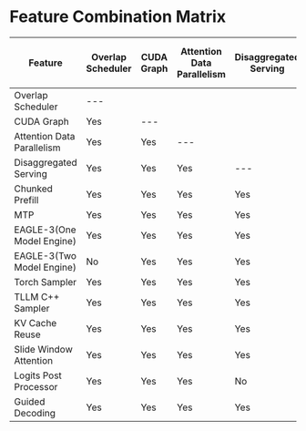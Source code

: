 # Feature Combination Matrix

| Feature                    | Overlap Scheduler | CUDA Graph | Attention Data Parallelism | Disaggregated Serving | Chunked Prefill | MTP      | EAGLE-3(One Model Engine) | EAGLE-3(Two Model Engine) | Torch Sampler | TLLM C++ Sampler | KV Cache Reuse | Slide Window Attention | Logits Post Processor | Guided Decoding |
| -------------------------- | ----------------- | ---------- | -------------------------- | --------------------- | --------------- | -------- | ------------------------- | ------------------------- | ------------- | ---------------- | -------------- | ---------------------- | --------------------- | --------------- |
| Overlap Scheduler          | ---               |            |                            |                       |                 |          |                           |                           |               |                  |                |                        |                       |                 |
| CUDA Graph                 | Yes               | ---        |                            |                       |                 |          |                           |                           |               |                  |                |                        |                       |                 |
| Attention Data Parallelism | Yes               | Yes        | ---                        |                       |                 |          |                           |                           |               |                  |                |                        |                       |                 |
| Disaggregated Serving      | Yes               | Yes        | Yes                        | ---                   |                 |          |                           |                           |               |                  |                |                        |                       |                 |
| Chunked Prefill            | Yes               | Yes        | Yes                        | Yes                        | ---             |          |                           |                           |               |                  |                |                        |                       |                 |
| MTP                        | Yes               | Yes        | Yes                        | Yes                   | Yes        | ---      |                           |                           |               |                  |                |                        |                       |                 |
| EAGLE-3(One Model Engine)  | Yes               | Yes        | Yes                        | Yes                   | Yes             | No       | ---                       |                           |               |                  |                |                        |                       |                 |
| EAGLE-3(Two Model Engine)  | No                | Yes        | Yes                        | Yes                   | Yes             | No       | No                        | ---                       |               |                  |                |                        |                       |                 |
| Torch Sampler              | Yes               | Yes        | Yes                        | Yes                   | Yes             | Yes      | Yes                       | Yes                       | ---           |                  |                |                        |                       |                 |
| TLLM C++ Sampler           | Yes               | Yes        | Yes                        | Yes                   | Yes             | No       | No                        | No                        | No            | ---              |                |                        |                       |                 |
| KV Cache Reuse             | Yes               | Yes        | Yes                        | Yes              | Yes             | Yes                        | Yes                       | Yes                        | Yes           | Yes              | ---            |                        |                       |                 |
| Slide Window Attention     | Yes               | Yes        | Yes                        | Yes                        | Yes              | No       | Untested                  | Untested                  | Yes           | Yes              | WIP            | ---                    |                       |                 |
| Logits Post Processor      | Yes                | Yes        | Yes                        | No                    | Yes             | No       | No                        | No                        | Yes           | Yes              | Yes            | Yes                    | ---                   |                 |
| Guided Decoding            | Yes               | Yes        | Yes                        | Yes                   | Yes             | No       | No                        | Yes                       | Yes           | Yes              | Yes            | Yes                    | Yes                   | ---             |
